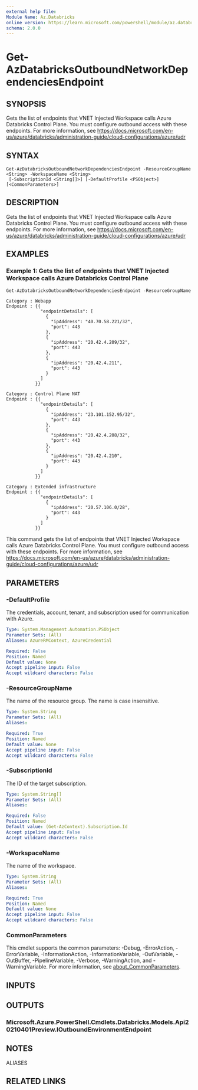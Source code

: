 ```yaml
---
external help file:
Module Name: Az.Databricks
online version: https://learn.microsoft.com/powershell/module/az.databricks/get-azdatabricksoutboundnetworkdependenciesendpoint
schema: 2.0.0
---
```


# Get-AzDatabricksOutboundNetworkDependenciesEndpoint

## SYNOPSIS
Gets the list of endpoints that VNET Injected Workspace calls Azure Databricks Control Plane.
You must configure outbound access with these endpoints.
For more information, see https://docs.microsoft.com/en-us/azure/databricks/administration-guide/cloud-configurations/azure/udr

## SYNTAX

```
Get-AzDatabricksOutboundNetworkDependenciesEndpoint -ResourceGroupName <String> -WorkspaceName <String>
 [-SubscriptionId <String[]>] [-DefaultProfile <PSObject>] [<CommonParameters>]
```

## DESCRIPTION
Gets the list of endpoints that VNET Injected Workspace calls Azure Databricks Control Plane.
You must configure outbound access with these endpoints.
For more information, see https://docs.microsoft.com/en-us/azure/databricks/administration-guide/cloud-configurations/azure/udr

## EXAMPLES

### Example 1: Gets the list of endpoints that VNET Injected Workspace calls Azure Databricks Control Plane
```powershell
Get-AzDatabricksOutboundNetworkDependenciesEndpoint -ResourceGroupName "databricks-rg-zbpoy7" -WorkspaceName databricks-portal
```

```output
Category : Webapp
Endpoint : {{
             "endpointDetails": [
               {
                 "ipAddress": "40.70.58.221/32",
                 "port": 443
               },
               {
                 "ipAddress": "20.42.4.209/32",
                 "port": 443
               },
               {
                 "ipAddress": "20.42.4.211",
                 "port": 443
               }
             ]
           }}

Category : Control Plane NAT
Endpoint : {{
             "endpointDetails": [
               {
                 "ipAddress": "23.101.152.95/32",
                 "port": 443
               },
               {
                 "ipAddress": "20.42.4.208/32",
                 "port": 443
               },
               {
                 "ipAddress": "20.42.4.210",
                 "port": 443
               }
             ]
           }}

Category : Extended infrastructure
Endpoint : {{
             "endpointDetails": [
               {
                 "ipAddress": "20.57.106.0/28",
                 "port": 443
               }
             ]
           }}
```

This command gets the list of endpoints that VNET Injected Workspace calls Azure Databricks Control Plane.
You must configure outbound access with these endpoints.
For more information, see https://docs.microsoft.com/en-us/azure/databricks/administration-guide/cloud-configurations/azure/udr

## PARAMETERS

### -DefaultProfile
The credentials, account, tenant, and subscription used for communication with Azure.

```yaml
Type: System.Management.Automation.PSObject
Parameter Sets: (All)
Aliases: AzureRMContext, AzureCredential

Required: False
Position: Named
Default value: None
Accept pipeline input: False
Accept wildcard characters: False
```

### -ResourceGroupName
The name of the resource group.
The name is case insensitive.

```yaml
Type: System.String
Parameter Sets: (All)
Aliases:

Required: True
Position: Named
Default value: None
Accept pipeline input: False
Accept wildcard characters: False
```

### -SubscriptionId
The ID of the target subscription.

```yaml
Type: System.String[]
Parameter Sets: (All)
Aliases:

Required: False
Position: Named
Default value: (Get-AzContext).Subscription.Id
Accept pipeline input: False
Accept wildcard characters: False
```

### -WorkspaceName
The name of the workspace.

```yaml
Type: System.String
Parameter Sets: (All)
Aliases:

Required: True
Position: Named
Default value: None
Accept pipeline input: False
Accept wildcard characters: False
```

### CommonParameters
This cmdlet supports the common parameters: -Debug, -ErrorAction, -ErrorVariable, -InformationAction, -InformationVariable, -OutVariable, -OutBuffer, -PipelineVariable, -Verbose, -WarningAction, and -WarningVariable. For more information, see [about_CommonParameters](http://go.microsoft.com/fwlink/?LinkID=113216).

## INPUTS

## OUTPUTS

### Microsoft.Azure.PowerShell.Cmdlets.Databricks.Models.Api20210401Preview.IOutboundEnvironmentEndpoint

## NOTES

ALIASES

## RELATED LINKS

